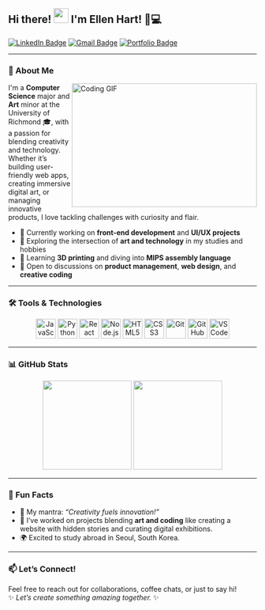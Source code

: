 ## Hi there! <a href="https://yourwebsite.com"><img src="https://media.giphy.com/media/hvRJCLFzcasrR4ia7z/giphy.gif" width="30px"></a> I'm Ellen Hart! 🎨💻  

[![LinkedIn Badge](https://img.shields.io/badge/-LinkedIn-0e76a8?style=for-the-badge&logo=Linkedin&logoColor=white)](https://www.linkedin.com/in/ellen-hart/)
[![Gmail Badge](https://img.shields.io/badge/-Gmail-D14836?style=for-the-badge&logo=gmail&logoColor=white)](mailto:ellen.hart@richmond.edu)
[![Portfolio Badge](https://img.shields.io/badge/-Portfolio-ff5722?style=for-the-badge&logo=html5&logoColor=white)](https://ellenchart.github.io/)

---

### 🌟 About Me  

<img align="right" height="250" width="375" alt="Coding GIF" src="https://raw.githubusercontent.com/iampavangandhi/iampavangandhi/master/gifs/coder.gif">

I'm a **Computer Science** major and **Art** minor at the University of Richmond 🎓, with a passion for blending creativity and technology. Whether it’s building user-friendly web apps, creating immersive digital art, or managing innovative products, I love tackling challenges with curiosity and flair.  

- 🔭 Currently working on **front-end development** and **UI/UX projects**  
- 🎨 Exploring the intersection of **art and technology** in my studies and hobbies  
- 🌱 Learning **3D printing** and diving into **MIPS assembly language**  
- 💬 Open to discussions on **product management**, **web design**, and **creative coding**  

---

### 🛠️ Tools & Technologies  

<p align="center">
  <img height="40" src="https://cdn.jsdelivr.net/gh/devicons/devicon/icons/javascript/javascript-original.svg" alt="JavaScript">
  <img height="40" src="https://cdn.jsdelivr.net/gh/devicons/devicon/icons/python/python-original.svg" alt="Python">
  <img height="40" src="https://cdn.jsdelivr.net/gh/devicons/devicon/icons/react/react-original.svg" alt="React">
  <img height="40" src="https://cdn.jsdelivr.net/gh/devicons/devicon/icons/nodejs/nodejs-original.svg" alt="Node.js">
  <img height="40" src="https://cdn.jsdelivr.net/gh/devicons/devicon/icons/html5/html5-original.svg" alt="HTML5">
  <img height="40" src="https://cdn.jsdelivr.net/gh/devicons/devicon/icons/css3/css3-original.svg" alt="CSS3">
  <img height="40" src="https://cdn.jsdelivr.net/gh/devicons/devicon/icons/git/git-original.svg" alt="Git">
  <img height="40" src="https://cdn.jsdelivr.net/gh/devicons/devicon/icons/github/github-original.svg" alt="GitHub">
  <img height="40" src="https://cdn.jsdelivr.net/gh/devicons/devicon/icons/vscode/vscode-original.svg" alt="VS Code">
</p>

---

### 📊 GitHub Stats  

<div align="center">
  <img height="180em" src="https://github-readme-stats.vercel.app/api?username=ellenhart&show_icons=true&theme=radical&hide_border=true&count_private=true">
  <img height="180em" src="https://github-readme-stats.vercel.app/api/top-langs/?username=ellenhart&theme=radical&layout=compact&langs_count=8&hide_border=true">
</div>

---

### 🤩 Fun Facts  

- 🎯 My mantra: *“Creativity fuels innovation!”*  
- 📜 I’ve worked on projects blending **art and coding** like creating a website with hidden stories and curating digital exhibitions.  
- 🌍 Excited to study abroad in Seoul, South Korea.

---

### 📫 Let’s Connect!  

Feel free to reach out for collaborations, coffee chats, or just to say hi!  
✨ *Let’s create something amazing together.* ✨
